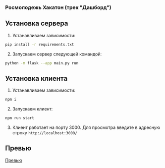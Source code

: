 ### Росмолодежь Хакатон (трек "Дашборд")

## Установка сервера

1. Устанавливаем зависимости:
```sh
pip install -r requirements.txt
```
2. Запускаем сервер следующей командой:
```sh
python -m flask --app main.py run
```

## Установка клиента

1. Устанавливаем зависимости:
```sh
npm i
```

2. Запускаем клиент:
```sh
npm run start
```

3. Клиент работает на порту 3000. Для просмотра введите в адресную строку `http://localhost:3000/`

## Превью

[Превью](https://github.com/yphwd/dashboard-hackathon/assets/preview.gif)